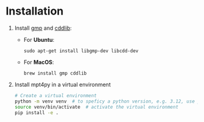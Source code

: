 # Installation

1. Install [gmp](https://gmplib.org) and [cddlib](https://github.com/cddlib/cddlib):
    - For **Ubuntu**: 

        ```
        sudo apt-get install libgmp-dev libcdd-dev
        ```
    - For **MacOS**: 
    
        ```
        brew install gmp cddlib
        ```
2. Install mpt4py in a virtual environment
    ```bash
    # Create a virtual environment
    python -m venv venv  # to speficy a python version, e.g. 3.12, use python3.12 -m venv venv
    source venv/bin/activate  # activate the virtual environment
    pip install -e .
    ```